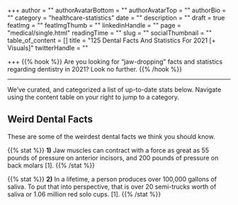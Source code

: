 +++
author = ""
authorAvatarBottom = ""
authorAvatarTop = ""
authorBio = ""
category = "healthcare-statistics"
date = ""
description = ""
draft = true
featImg = ""
featImgThumb = ""
linkedinHandle = ""
page = "medical/single.html"
readingTime = ""
slug = ""
socialThumbnail = ""
table_of_content = []
title = "125 Dental Facts And Statistics For 2021 [+ Visuals]"
twitterHandle = ""

+++
{{% hook %}} Are you looking for “jaw-dropping” facts and statistics regarding dentistry in 2021? Look no further. {{% /hook %}}

<!--more-->

***

We’ve curated, and categorized a list of up-to-date stats below. Navigate using the content table on your right to jump to a category.

## Weird Dental Facts

These are some of the weirdest dental facts we think you should know.

{{% stat %}} **1)** Jaw muscles can contract with a force as great as 55 pounds of pressure on anterior incisors, and 200 pounds of pressure on back molars \[1\]. {{% /stat %}}

{{% stat %}} **2)** In a lifetime, a person produces over 100,000 gallons of saliva. To put that into perspective, that is over 20 semi-trucks worth of saliva or 1.06 million red solo cups. \[1\]. {{% /stat %}}